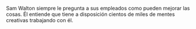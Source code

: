 Sam Walton siempre le pregunta a sus empleados como pueden mejorar las cosas. Él entiende que tiene a disposición cientos de miles de mentes creativas trabajando con él.

